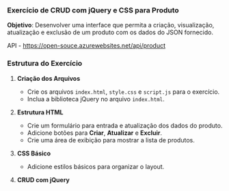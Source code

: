 ### Exercício de CRUD com jQuery e CSS para Produto

**Objetivo**: Desenvolver uma interface que permita a criação, visualização, atualização e exclusão de um produto com os dados do JSON fornecido.


API - https://open-souce.azurewebsites.net/api/product

### Estrutura do Exercício

1. **Criação dos Arquivos**
   - Crie os arquivos `index.html`, `style.css` e `script.js` para o exercício.
   - Inclua a biblioteca jQuery no arquivo `index.html`.

2. **Estrutura HTML**
   - Crie um formulário para entrada e atualização dos dados do produto.
   - Adicione botões para **Criar**, **Atualizar** e **Excluir**.
   - Crie uma área de exibição para mostrar a lista de produtos.


3. **CSS Básico**
   - Adicione estilos básicos para organizar o layout.
4. **CRUD com jQuery**
